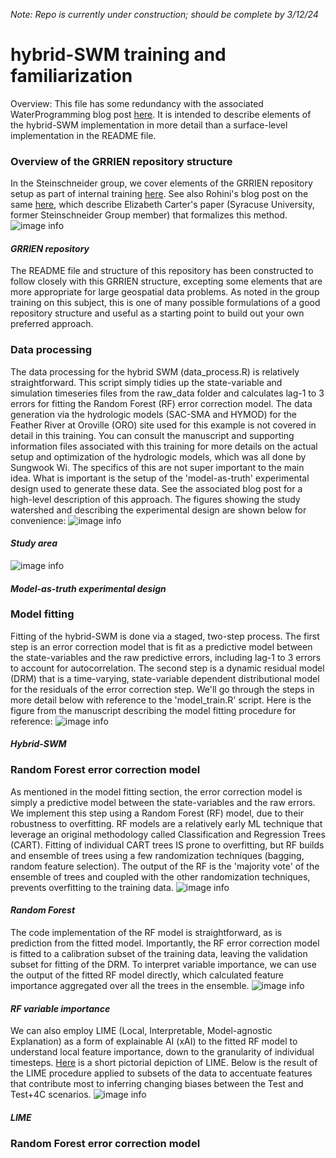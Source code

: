 _Note: Repo is currently under construction; should be complete by 3/12/24_
# hybrid-SWM training and familiarization
Overview: This file has some redundancy with the associated WaterProgramming blog post [here](https://waterprogramming.wordpress.com/2024/03/11/nonstationary-stochastic-watershed-modeling/). It is intended to
describe elements of the hybrid-SWM implementation in more detail than a surface-level implementation in the README file. 
### Overview of the GRRIEN repository structure
In the Steinschneider group, we cover elements of the GRRIEN repository setup as part of internal training [here](https://github.com/SteinschneiderLab/lab-manual/tree/main/training/open_research). See also Rohini's
blog post on the same [here](https://waterprogramming.wordpress.com/2023/03/06/introducing-the-grrien-analysis-framework-defining-standards-for-reproducible-and-robust-supervised-learning-of-earth-surface-processes-at-large-spatial-scales/), which describe Elizabeth Carter's paper (Syracuse University, former Steinschneider Group member) that formalizes this method.
![image info](figures_tables/GRRIEn.png "GRRIEN")
#### _GRRIEN repository_   
   
The README file and structure of this repository has been constructed to follow closely with this GRRIEN structure, excepting some elements that are more appropriate for large geospatial data problems. As noted in the group training on this subject, this is one of many possible formulations of a good repository structure and useful as a starting point to build out your own preferred approach.
### Data processing
The data processing for the hybrid SWM (data_process.R) is relatively straightforward. This script simply tidies up the state-variable and simulation timeseries files from the raw_data folder and calculates lag-1 to 3 errors for fitting the Random Forest (RF) error correction model. The data generation via the hydrologic models (SAC-SMA and HYMOD) for the Feather River at Oroville (ORO) site used for this example is not covered in detail in this training. You can consult the manuscript and supporting information files associated with this training for more details on the actual setup and optimization of the hydrologic models, which was all done by Sungwook Wi. The specifics of this are not super important to the main idea. What is important is the setup of the 'model-as-truth' experimental design used to generate these data. See the associated blog post for a high-level description of this approach. The figures showing the study watershed and describing the experimental design are shown below for convenience:
![image info](figures_tables/fig1.png "Study area")   
#### _Study area_      
   
![image info](figures_tables/fig2.png "Model-as-truth experimental design")
#### _Model-as-truth experimental design_   
### Model fitting
Fitting of the hybrid-SWM is done via a staged, two-step process. The first step is an error correction model that is fit as a predictive model between the state-variables and the raw predictive errors, including lag-1 to 3 errors to account for autocorrelation. The second step is a dynamic residual model (DRM) that is a time-varying, state-variable dependent distributional model for the residuals of the error correction step. We'll go through the steps in more detail below with reference to the 'model_train.R' script. Here is the figure from the manuscript describing the model fitting procedure for reference:
![image info](figures_tables/fig3.png "hybrid SWM")
#### _Hybrid-SWM_  

### Random Forest error correction model
As mentioned in the model fitting section, the error correction model is simply a predictive model between the state-variables and the raw errors. We implement this step using a Random Forest (RF) model, due to their robustness to overfitting. RF models are a relatively early ML technique that leverage an original methodology called Classification and Regression Trees (CART). Fitting of individual CART trees IS prone to overfitting, but RF builds and ensemble of trees using a few randomization techniques (bagging, random feature selection). The output of the RF is the 'majority vote' of the ensemble of trees and coupled with the other randomization techniques, prevents overfitting to the training data.
![image info](figures_tables/RF.png "hybrid SWM")
#### _Random Forest_  

The code implementation of the RF model is straightforward, as is prediction from the fitted model. Importantly, the RF error correction model is fitted to a calibration subset of the training data, leaving the validation subset for fitting of the DRM. To interpret variable importance, we can use the output of the fitted RF model directly, which calculated feature importance aggregated over all the trees in the ensemble. 
![image info](figures_tables/fig6.png "RF variable importance")
#### _RF variable importance_  

We can also employ LIME (Local, Interpretable, Model-agnostic Explanation) as a form of explainable AI (xAI) to the fitted RF model to understand local feature importance, down to the granularity of individual timesteps. [Here](docs/LIME.pdf) is a short pictorial depiction of LIME. Below is the result of the LIME procedure applied to subsets of the data to accentuate features that contribute most to inferring changing biases between the Test and Test+4C scenarios.
![image info](figures_tables/fig7.png "LIME")
#### _LIME_  

### Random Forest error correction model
